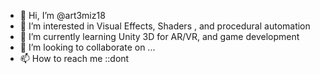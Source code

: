 - 👋 Hi, I’m @art3miz18
- 👀 I’m interested in Visual Effects, Shaders , and procedural automation
- 🌱 I’m currently learning Unity 3D for AR/VR, and game development
- 💞️ I’m looking to collaborate on ...
- 📫 How to reach me ::dont

<!---
art3miz18/art3miz18 is a ✨ special ✨ repository because its `README.md` (this file) appears on your GitHub profile.
You can click the Preview link to take a look at your changes.
--->
